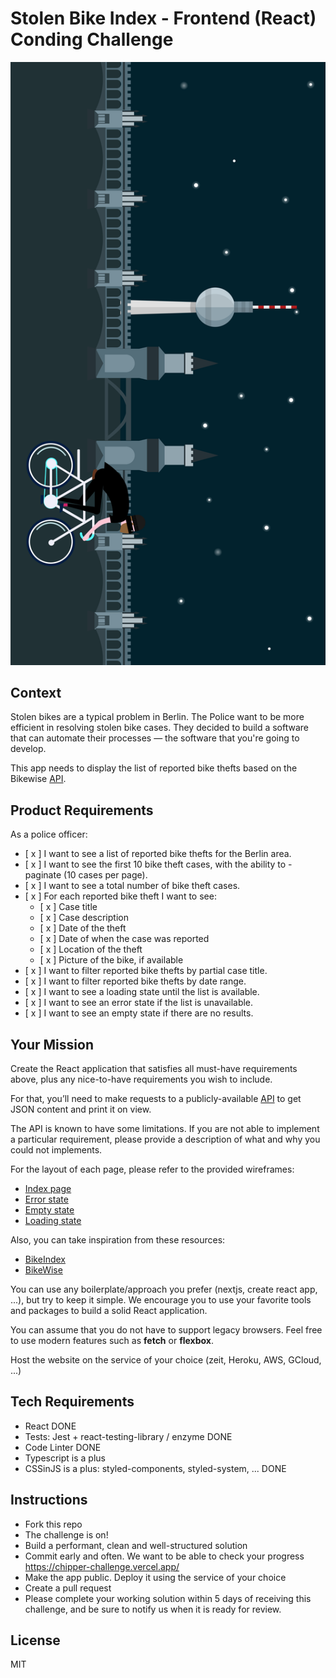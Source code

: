 # Stolen Bike Index - Frontend (React) Conding Challenge
![JOIN Stolen Bike Cases](https://github.com/chiper-inc/React-Web-Coding-Challenge/blob/master/illustration.png)

## Context

Stolen bikes are a typical problem in Berlin. The Police want to be more efficient in resolving stolen bike cases. They decided to build a software that can automate their processes — the software that you're going to develop.

This app needs to display the list of reported bike thefts based on the Bikewise [API](https://www.bikewise.org/documentation/api_v2).

## Product Requirements

As a police officer:

- [ x ] I want to see a list of reported bike thefts for the Berlin area.
- [ x ] I want to see the first 10 bike theft cases, with the ability to - paginate (10 cases per page).
- [ x ] I want to see a total number of bike theft cases.
- [ x ] For each reported bike theft I want to see:
  - [ x ] Case title
  - [ x ] Case description
  - [ x ] Date of the theft
  - [ x ] Date of when the case was reported
  - [ x ] Location of the theft
  - [ x ] Picture of the bike, if available
- [ x ] I want to filter reported bike thefts by partial case title.
- [ x ] I want to filter reported bike thefts by date range.
- [ x ] I want to see a loading state until the list is available.
- [ x ] I want to see an error state if the list is unavailable.
- [ x ] I want to see an empty state if there are no results.

## Your Mission

Create the React application that satisfies all must-have requirements above, plus any nice-to-have requirements you wish to include.

For that, you’ll need to make requests to a publicly-available [API](https://www.bikewise.org/documentation/api_v2) to get JSON content and print it on view. 

The API is known to have some limitations. If you are not able to implement a particular requirement, please provide a description of what and why you could not implements.

For the layout of each page, please refer to the provided wireframes:

- [Index page](./screens/index.png)
- [Error state](./screens/index_error.png)
- [Empty state](./screens/index_empty.png)
- [Loading state](./screens/index_loading.png)

Also, you can take inspiration from these resources:

- [BikeIndex](https://bikeindex.org/bikes?serial=&button=&location=Berlin&distance=100&stolenness=proximity)
- [BikeWise](https://bikewise.org)

You can use any boilerplate/approach you prefer (nextjs, create react app, ...), but try to keep it simple. We encourage you to use your favorite tools and packages to build a solid React application.

You can assume that you do not have to support legacy browsers. Feel free to use modern features such as **fetch** or **flexbox**.

Host the website on the service of your choice (zeit, Heroku, AWS, GCloud, ...)

## Tech Requirements

- React DONE
- Tests: Jest + react-testing-library / enzyme DONE
- Code Linter DONE
- Typescript is a plus
- CSSinJS is a plus: styled-components, styled-system, ... DONE

## Instructions

- Fork this repo
- The challenge is on!
- Build a performant, clean and well-structured solution
- Commit early and often. We want to be able to check your progress https://chipper-challenge.vercel.app/
- Make the app public. Deploy it using the service of your choice
- Create a pull request
- Please complete your working solution within 5 days of receiving this challenge, and be sure to notify us when it is ready for review.

## License

MIT
